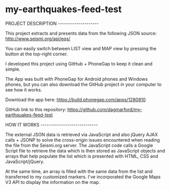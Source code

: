 # my-earthquakes-feed-test

PROJECT DESCRIPTION --------------------

This project extracts and presents data from the following JSON source: http://www.seismi.org/api/eqs/  

You can easily switch between LIST view and MAP view by pressing the button at the top-right corner.

I developed this project using GitHub + PhoneGap to keep it clean and simple. 

The App was built with PhoneGap for Android phones and Windows phones, but you can also download the GitHub project in your computer to see how it works. 

Download the app here: https://build.phonegap.com/apps/1280810

GitHub link to this repository: https://github.com/dagmarford/my-earthquakes-feed-test


HOW IT WORKS ----------------------------

The external JSON data is retrieved via JavaScript and also jQuery AJAX calls + JSONP to solve the cross-origin issues encountered when reading the file from the Seismi.org server. The JavaScript code calls a Google Script file to retrieve the data which is then stored as JavaScript objects and arrays that help populate the list which is presented with HTML, CSS and JavaScript/jQuery.

At the same time, an array is filled with the same data from the list and transferred to my customized markers. I've incorporated the Google Maps V3 API to display the information on the map. 
